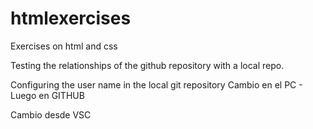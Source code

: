 # htmlexercises
Exercises on html and css

Testing the relationships of the github repository with a local repo.

Configuring the user name in the local git repository
Cambio en el PC - Luego en GITHUB

Cambio desde VSC